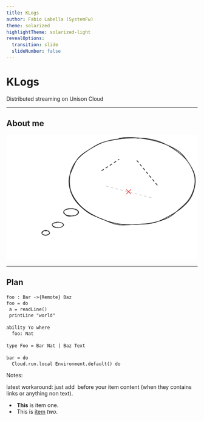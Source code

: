 ```yaml
---
title: KLogs
author: Fabio Labella (SystemFw)
theme: solarized
highlightTheme: solarized-light
revealOptions:
  transition: slide
  slideNumber: false
---
```


# KLogs

Distributed streaming on Unison Cloud

---
 
## About me


![](img/me.svg)


---

## Plan

```unison
foo : Bar ->{Remote} Baz
foo = do
 a = readLine()
 printLine "world"
 
ability Yo where
  foo: Nat
  
type Foo = Bar Nat | Baz Text

bar = do
  Cloud.run.local Environment.default() do
```

Notes:

latest workaround: just add &shy;<!-- .element: class="fragment" -->
before your item content (when they contains links or anything non
text).

- &shy;<!-- .element: class="fragment" --> **This** is item one.
- &shy;<!-- .element: class="fragment" --> This is [item](https://...) *two*.
